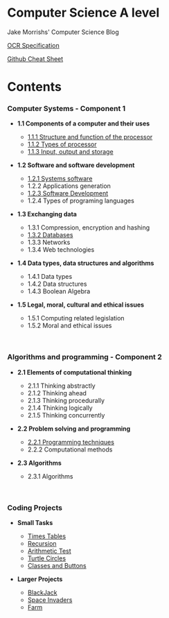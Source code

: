 # Computer Science A level
Jake Morrishs' Computer Science Blog

[OCR Specification](https://www.ocr.org.uk/Images/170844-specification-accredited-a-level-gce-computer-science-h446.pdf)

[Github Cheat Sheet](https://guides.github.com/pdfs/markdown-cheatsheet-online.pdf)
# Contents 
### Computer Systems - Component 1
* **1.1 Components of a computer and their uses**
  * [1.1.1 Structure and function of the processor](https://github.com/JMorr4/Computer-Science/blob/main/Contents/Topic%201.1/1.1.1.md)
  * [1.1.2 Types of processor](https://github.com/JMorr4/Computer-Science/blob/main/Contents/Topic%201.1/1.1.2.md)
  * [1.1.3 Input, output and storage](https://github.com/JMorr4/Computer-Science/blob/main/Contents/Topic%201.1/1.1.3.md)

* **1.2 Software and software development**
  * [1.2.1 Systems software](https://github.com/JMorr4/Computer-Science/blob/main/Contents/Topic%201.2/1.2.1.md)
  * 1.2.2 Applications generation
  * [1.2.3 Software Development](https://github.com/JMorr4/Computer-Science/blob/main/Contents/Topic%201.2/1.2.3.md)
  * 1.2.4 Types of programing languages

* **1.3 Exchanging data**
  * 1.3.1 Compression, encryption and hashing
  * [1.3.2 Databases](https://github.com/JMorr4/Computer-Science/blob/main/Contents/Topic%201.3/1.3.2.md)
  * 1.3.3 Networks
  * 1.3.4 Web technologies

* **1.4 Data types, data structures and algorithms**
  * 1.4.1 Data types
  * 1.4.2 Data structures
  * 1.4.3 Boolean Algebra

* **1.5 Legal, moral, cultural and ethical issues**
  * 1.5.1 Computing related legislation
  * 1.5.2 Moral and ethical issues

<br>

### Algorithms and programming - Component 2
* **2.1 Elements of computational thinking**
  * 2.1.1 Thinking abstractly
  * 2.1.2 Thinking ahead
  * 2.1.3 Thinking procedurally
  * 2.1.4 Thinking logically
  * 2.1.5 Thinking concurrently

* **2.2 Problem solving and programming**
  * [2.2.1 Programming techniques](https://github.com/JMorr4/Computer-Science/blob/main/Contents/Topic%202.2/2.2.1.md)
  * 2.2.2 Computational methods

* **2.3 Algorithms**
  * 2.3.1 Algorithms

<br>

### Coding Projects
* **Small Tasks**
  * [Times Tables](https://github.com/JMorr4/Computer-Science/blob/main/Contents/Python%20Projects/Times%20Tables.md)
  * [Recursion](https://github.com/JMorr4/Computer-Science/blob/main/Contents/Python%20Projects/Recursion.md)
  * [Arithmetic Test](https://github.com/JMorr4/Computer-Science/blob/main/Contents/Python%20Projects/Arithmetic%20Test.md)
  * [Turtle Circles](https://github.com/JMorr4/Computer-Science/blob/main/Contents/Python%20Projects/Turtle%20Circles.md)
  * [Classes and Buttons](https://github.com/JMorr4/Computer-Science/blob/main/Contents/Python%20Projects/Classes%20and%20Buttons.md)

* **Larger Projects**
  * [BlackJack](https://github.com/JMorr4/Computer-Science/blob/main/Contents/BlackJack%20Project/BlackJack.md)
  * [Space Invaders](https://github.com/JMorr4/Computer-Science/blob/main/Contents/Python%20Projects/Space%20Invaders.md)
  * [Farm](https://github.com/JMorr4/Computer-Science/blob/main/Contents/Python%20Projects/Farm%20Project/Farm.md)
